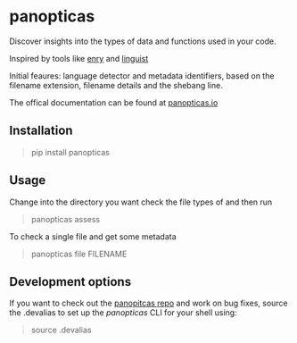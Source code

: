 # panopticas

Discover insights into the types of data and functions used in your code.

Inspired by tools like [enry](https://github.com/go-enry/go-enry) and [linguist](https://github.com/github-linguist/linguist)

Initial feaures: language detector and metadata identifiers, based on the filename extension, filename details and the shebang line. 

The offical documentation can be found at [panopticas.io](https://)

## Installation

> pip install panopticas

## Usage

Change into the directory you want check the file types of and then run

> panopticas assess

To check a single file and get some metadata

> panopticas file FILENAME

## Development options

If you want to check out the [panopitcas repo](https://github.com/kospex/panopticas) and work on bug fixes,
source the .devalias to set up the _panopticas_ CLI for your shell using:
> source .devalias

